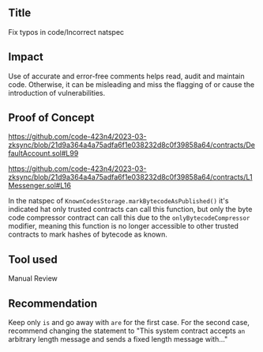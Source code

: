## Title

Fix typos in code/Incorrect natspec

## Impact

Use of accurate and error-free comments helps read, audit and maintain code. Otherwise, it can be misleading and miss the flagging of or cause the introduction of vulnerabilities.

## Proof of Concept

https://github.com/code-423n4/2023-03-zksync/blob/21d9a364a4a75adfa6f1e038232d8c0f39858a64/contracts/DefaultAccount.sol#L99

https://github.com/code-423n4/2023-03-zksync/blob/21d9a364a4a75adfa6f1e038232d8c0f39858a64/contracts/L1Messenger.sol#L16

In the natspec of  `KnownCodesStorage.markBytecodeAsPublished()` it's indicated hat only trusted contracts can call this function, but only the byte code compressor contract can call this due to the `onlyBytecodeCompressor` modifier, meaning this  function is no longer accessible to other trusted contracts to mark hashes of bytecode as known.

## Tool used

Manual Review

## Recommendation

Keep only `is` and go away with `are` for the first case.
For the second case, recommend changing the statement to "This system contract accepts `an` arbitrary length message and sends a fixed length message with..."